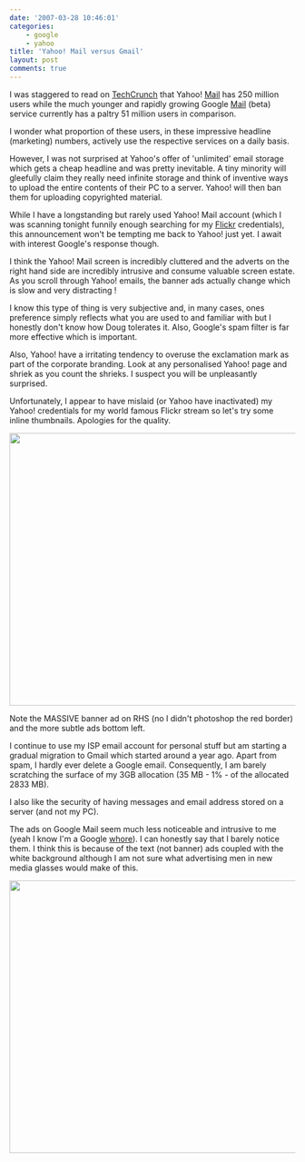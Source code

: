 ```yaml
---
date: '2007-03-28 10:46:01'
categories:
    - google
    - yahoo
title: 'Yahoo! Mail versus Gmail'
layout: post
comments: true
---
```

I was staggered to read on
[TechCrunch](http://www.techcrunch.com/2007/03/27/yahoo-mail-announces-unlimited-storage/)
that Yahoo! [Mail](http://mail.yahoo.com/) has 250 million users while
the much younger and rapidly growing Google [Mail](http://gmail.com/)
(beta) service currently has a paltry 51 million users in comparison.

I wonder what proportion of these users, in these impressive headline
(marketing) numbers, actively use the respective services on a daily
basis.

However, I was not surprised at Yahoo's offer of 'unlimited' email
storage which gets a cheap headline and was pretty inevitable. A tiny
minority will gleefully claim they really need infinite storage and
think of inventive ways to upload the entire contents of their PC to a
server. Yahoo! will then ban them for uploading copyrighted material.

While I have a longstanding but rarely used Yahoo! Mail account (which I
was scanning tonight funnily enough searching for my
[Flickr](http://flickr.com/) credentials), this announcement won't be
tempting me back to Yahoo! just yet. I await with interest Google's
response though.

I think the Yahoo! Mail screen is incredibly cluttered and the adverts
on the right hand side are incredibly intrusive and consume valuable
screen estate. As you scroll through Yahoo! emails, the banner ads
actually change which is slow and very distracting !

I know this type of thing is very subjective and, in many cases, ones
preference simply reflects what you are used to and familiar with but I
honestly don't know how Doug tolerates it. Also, Google's spam filter is
far more effective which is important.

Also, Yahoo! have a irritating tendency to overuse the exclamation mark
as part of the corporate branding. Look at any personalised Yahoo! page
and shriek as you count the shrieks. I suspect you will be unpleasantly
surprised.

Unfortunately, I appear to have mislaid (or Yahoo have inactivated) my
Yahoo! credentials for my world famous Flickr stream so let's try some
inline thumbnails. Apologies for the quality.

<a title="Yahoo! Adware! Mail!" href="http://picasaweb.google.com/lh/photo/ssTcKh6a_jSF5qWEXzdKUA?feat=embedwebsite"><img src="http://lh3.ggpht.com/_l2uGy1RGCiE/TRDRZUwJVmI/AAAAAAAABqA/Rz9NxecUuUE/s640/googlemail.JPG" height="480" width="640" /></a>

Note the MASSIVE banner ad on RHS (no I didn't photoshop the red border)
and the more subtle ads bottom left.

I continue to use my ISP email account for personal stuff but am
starting a gradual migration to Gmail which started around a year ago.
Apart from spam, I hardly ever delete a Google email. Consequently, I am
barely scratching the surface of my 3GB allocation (35 MB - 1% - of the
allocated 2833 MB).

I also like the security of having messages and email address stored on
a server (and not my PC).

The ads on Google Mail seem much less noticeable and intrusive to me
(yeah I know I'm a Google
[whore](http://www.nbrightside.com/blog/2007/02/19/am-i-a-google-whore-yet/)).
I can honestly say that I barely notice them. I think this is because of
the text (not banner) ads coupled with the white background although I
am not sure what advertising men in new media glasses would make of
this.

<a title="Google Mail" href="http://picasaweb.google.com/lh/photo/edF_YB5l8t1IfZ9Svg0QMg?feat=embedwebsite"><img src="http://lh3.ggpht.com/_l2uGy1RGCiE/TRDRaOxyrdI/AAAAAAAABqM/W4WjcuxBoBM/s640/yahoomail.JPG" height="480" width="640" /></a>
